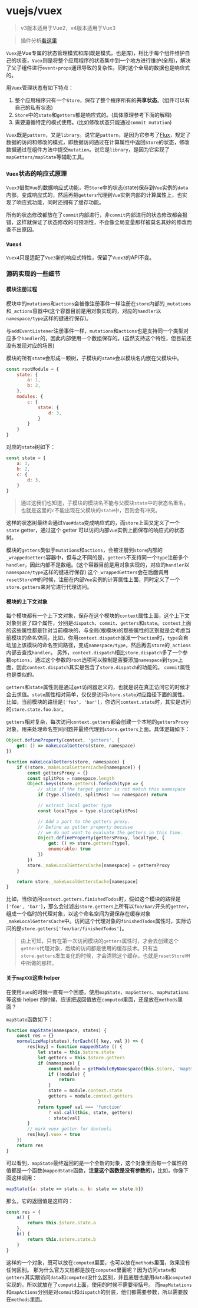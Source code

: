 # vuejs/vuex

> v3版本适用于Vue2，v4版本适用于Vue3

> 插件分析[看这里](PLUGINS.md)

`Vuex`是Vue专属的状态管理模式和库(既是模式，也是库)，相比于每个组件维护自己的状态，`Vuex`则是将整个应用程序的状态集中到一个地方进行维护(全局)，解决了父子组件进行`event+props`通讯导致的复杂性。同时这个全局的数据也是响应式的。

用`Vuex`管理状态有如下特点：
1. 整个应用程序只有一个`Store`，保存了整个程序所有的**共享状态**。(组件可以有自己的私有状态)
2. `Store`中的`state`和`getters`都是响应式的。(具体原理参考下面的解释) 
3. 需要遵循特定的模式使用。(比如修改状态只能通过`commit mutation`)


`Vuex`既是`pattern`，又是`library`。说它是`pattern`，是因为它参考了[Flux][Flux]，规定了数据的访问和修改的模式，即数据访问通过在计算属性中返回`Store`的状态，修改数据通过在组件方法中提交`mutation`。说它是`library`，是因为它实现了`mapGetters/mapState`等辅助工具。

[Flux]: https://facebook.github.io/flux/


### `Vuex`状态的响应式原理
`Vuex3`借助`Vue`的数据响应式功能，将`Store`中的状态(state)保存到`Vue`实例的`data`内部，变成响应式的，然后再把`getters`代理到`Vue`实例内部的计算属性上，也实现了响应式功能，同时还拥有了缓存功能。

所有的状态修改都放在了`commit`内部进行，非`commit`内部进行的状态修改都会报错，这样就保证了状态修改的可预测性，不会像全局变量那样被莫名其妙的修改而查不出原因。

### `Vuex4`
`Vuex4`只是适配了`Vue3`新的响应式特性，保留了`Vuex3`的API不变。

### 源码实现的一些细节

#### 模块注册过程

模块中的`mutations`和`actions`会被像注册事件一样注册在`store`内部的`_mutations`和`_actions`容器中(这个容器目前是用对象实现的，对应的`handler`以`namespace/type`这样的键进行保存)。

与`addEventListener`注册事件一样，`mutations`和`actions`也是支持同一个类型对应多个`handler`的，因此内部使用一个数组保存的。(虽然支持这个特性，但目前还没有发现对应的场景)

模块的所有`state`会形成一颗树，子模块的`state`会以模块名内嵌在父模块中。
```js
const rootModule = {
    state: {
        a: 1,
        b: 2,
    },
    modules: {
        c: {
            state: {
                d: 3,
            }
        }
    }
}
```
对应的`state`树如下：
```js
const state = {
    a: 1,
    b: 2,
    c: {
        d: 3,
    }
}
```
> 通过这我们也知道，子模块的模块名不能与父模块`state`中的状态名重名，也就是这里的`c`不能出现在父模块的`state`中，否则会有冲突。

这样的状态树最终会通过`Vue#data`变成响应式的，而`store`上面又定义了一个`state` getter，通过这个 getter 可以访问内部`Vue`实例上面保存的响应式的状态树。

模块的`getters`类似于`mutations`和`actions`，会被注册到`store`内部的`_wrappedGetters`容器中，但与之不同的是，`getters`不支持同一个`type`注册多个`handler`，因此内部不是数组。(这个容器目前是用对象实现的，对应的`handler`以`namespace/type`这样的键进行保存)
这个`_wrappedGetters`会在后面调用`resetStoreVM`的时候，注册在内部`Vue`实例的计算属性上面，同时定义了一个`store.getters`来对它进行代理访问。

#### 模块的上下文对象

每个模块都有一个上下文对象，保存在这个模块的`context`属性上面，这个上下文对象封装了四个属性，分别是`dispatch`、`commit`、`getters`和`state`。`context`上面的这些属性都是针对当前模块的，与全局(根模块)的那些属性的区别就是会考虑当前模块的命名空间。比如，你用`context.dispatch`派发一个`action`时，`type`会自动加上该模块的命名空间路径，变成`namespace/type`，然后再去`store`的`_actions`内部去查找`handler`。
另外，`context.dispatch`相比`store.dispatch`多了一个参数`options`，通过这个参数的`root`选项可以控制是否要添加`namespace`到`type`上面，因此`context.dispatch`其实是包含了`store.dispatch`的功能的。
`commit`属性也是类似的。

`getters`和`state`属性则是通过`get`访问器定义的，也就是说在真正访问它的时候才会去求值。`state`属性相对简单，仅仅是访问`store.state`对应路径下面的属性。比如，当前模块的路径是`['foo', 'bar']`，你访问`context.state`时，其实是访问的`store.state.foo.bar`。

`getters`相对复杂，每次访问`context.getters`都会创建一个本地的`gettersProxy`对象，用来处理命名空间问题并最终代理到`store.getters`上面。具体逻辑如下：
```js
Object.defineProperty(context, 'getters', {
    get: () => makeLocalGetters(store, namespace)
})

function makeLocalGetters(store, namespace) {
    if (!store._makeLocalGettersCache[namespace]) {
        const gettersProxy = {}
        const splitPos = namespace.length
        Object.keys(store.getters).forEach(type => {
            // skip if the target getter is not match this namespace
            if (type.slice(0, splitPos) !== namespace) return

            // extract local getter type
            const localType = type.slice(splitPos)

            // Add a port to the getters proxy.
            // Define as getter property because
            // we do not want to evaluate the getters in this time.
            Object.defineProperty(gettersProxy, localType, {
                get: () => store.getters[type],
                enumerable: true
            })
        })
        store._makeLocalGettersCache[namespace] = gettersProxy
    }

    return store._makeLocalGettersCache[namespace]
}
```
比如，当你访问`context.getters.finishedTodos`时，假如这个模块的路径是`['foo', 'bar']`，那么会过滤出`store.getters`上所有以`foo/bar/`开头的`getter`，组成一个临时的代理对象，以这个命名空间为键保存在缓存对象`_makeLocalGettersCache`中。访问这个代理对象的`finishedTodos`属性时，实际访问的是`store.getters['foo/bar/finishedTodos']`。

> 由上可知，只有在第一次访问模块的`getters`属性时，才会去创建这个`getters`代理对象，后续的访问都是使用的缓存技术。只有当`store.getters`发生变化的时候，才会清除这个缓存。也就是`resetStoreVM`中所做的那样。

#### 关于`mapXXX`这些 helper

在使用`Vuex`的时候一直有一个困惑，使用`mapState`、`mapGetters`、`mapMutations`等这些 helper 的时候，应该把返回值放在`computed`里面，还是放在`methods`里面？

`mapState`函数如下：
```js
function mapState(namespace, states) {
    const res = {}
    normalizeMap(states).forEach(({ key, val }) => {
        res[key] = function mappedState () {
            let state = this.$store.state
            let getters = this.$store.getters
            if (namespace) {
                const module = getModuleByNamespace(this.$store, 'mapState', namespace)
                if (!module) {
                    return
                }
                state = module.context.state
                getters = module.context.getters
            }
            return typeof val === 'function'
                ? val.call(this, state, getters)
                : state[val]
        }
        // mark vuex getter for devtools
        res[key].vuex = true
    })
    return res
}
```
可以看到，`mapState`最终返回的是一个全新的对象，这个对象里面每一个属性的值都是一个函数(`mappedState`函数，**注意这个函数是没有参数的**)，比如，你像下面这样调用：
```js
mapState({a: state => state.a, b: state => state.b})
```
那么，它的返回值是这样的：
```js
const res = {
    a() {
        return this.$store.state.a
    },
    b() {
        return this.$store.state.b
    }
}
```
这样的一个对象，既可以放在`computed`里面，也可以放在`methods`里面，效果没有任何区别。
那为什么官方文档都是放在`computed`里面呢？因为访问`state`和`getters`其实跟访问`data`和`computed`没什么区别，并且底层也是用`data`和`computed`实现的，所以就放在了`computd`上面，使用的时候不需要带括号。
而`mapMutations`和`mapActions`分别是对`commit`和`dispatch`的封装，他们都需要参数，所以需要放在`methods`里面。

